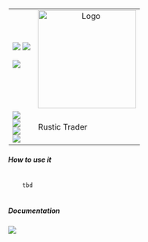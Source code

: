 
<table style="border: 1px solid transparent">
  <tr>
    <td>
<a href="https://talky.readthedocs.io"><img src="https://img.shields.io/badge/Wiki-%23000000.svg?style=for-the-badge&logo=wikipedia&logoColor=white"></a>
<a href="https://github.com/mraniki/tt/"><img src="https://img.shields.io/badge/github-%23000000.svg?style=for-the-badge&logo=github&logoColor=white"></a>

<a href="https://hub.docker.com/r/mraniki/tt"><img src="https://img.shields.io/docker/pulls/mraniki/tt?style=for-the-badge"></a>
<br>
    </td>
    <td align="center"><img width="200" alt="Logo" src="/media/logo.png"></td>
  </tr>
  <tr>
    <td>
      <a href="https://github.com/mraniki/rustictrader/"><img src="https://img.shields.io/github/actions/workflow/status/mraniki/xxxxxxx/%F0%9F%91%B7Flow.yml?style=for-the-badge&logo=GitHub&logoColor=white"></a><br>
   <a href="https://talky.readthedocs.io/"><img src="https://readthedocs.org/projects/xxxxxxx/badge/?version=latest&style=for-the-badge"></a><br>
   <a href="https://codebeat.co/projects/github-com-mraniki-rustictrader-main"><img src="https://codebeat.co/badges/xxxxxxx"/></a><br>
   <a href="https://codecov.io/gh/mraniki/xxxxxxx"> <img src="https://codecov.io/gh/mraniki/rustictrader/branch/main/graph/badge.svg?token=xxxxxxx"/></a><br>
    </td>
    <td align="left"> 
      Rustic Trader<br>
    </td>
   </tr>
</table>

<h5>How to use it</h5>
<pre>
<code>
    tbd
</code>
</pre>


<h5>Documentation</h5>
<a href="https://talky.readthedocs.io/projects/rustictrader/en/latest/"><img src="https://img.shields.io/badge/Documentation-000000?style=for-the-badge&logo=readthedocs&logoColor=white"></a><br>
